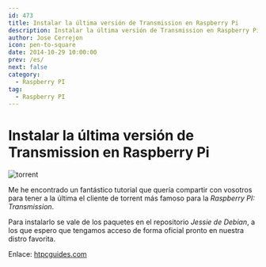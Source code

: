```yaml
---
id: 473
title: Instalar la última versión de Transmission en Raspberry Pi
description: Instalar la última versión de Transmission en Raspberry Pi
author: Jose Cerrejon
icon: pen-to-square
date: 2014-10-29 10:00:00
prev: /es/
next: false
category:
  - Raspberry PI
tag:
  - Raspberry PI
---
```


# Instalar la última versión de Transmission en Raspberry Pi

![torrent](/images/torrent.png)

Me he encontrado un fantástico tutorial que quería compartir con vosotros para tener a la última el cliente de torrent más famoso para la *Raspberry PI: Transmission*.

Para instalarlo se vale de los paquetes en el repositorio *Jessie de Debian*, a los que espero que tengamos acceso de forma oficial pronto en nuestra distro favorita.

Enlace: [htpcguides.com](http://www.htpcguides.com/install-transmission-raspberry-pi-latest-version-raspbian/)